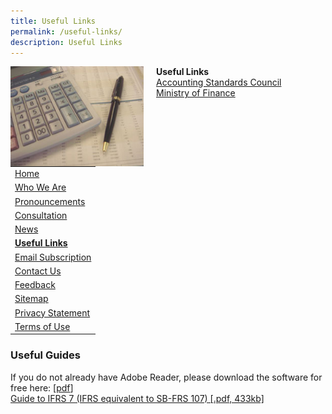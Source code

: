 ```yaml
---
title: Useful Links
permalink: /useful-links/
description: Useful Links
---
```

<img src="/images/Images/Default%20Source/Useful%20Links/img-fr.jpg" alt="img-fr" style="height:160px; width:213px;  margin-right:20px;" align="left"> **Useful Links**	
<br> 
[Accounting Standards Council](http://www.asc.gov.sg/)  <br>
[Ministry of Finance](http://www.mof.gov.sg/)  

||
|---|
| [Home](/) |
| [Who We Are](/who-we-are/introduction/) |
| [Pronouncements](/pronouncements/sb-frs/effective-as-at-1-january-2022/) |
| [Consultation](/consultation/exposure-drafts/) |
| [News](/news/) |
| **[Useful Links](/useful-links/)** |
| [Email Subscription](https://form.gov.sg/63624f45fbb3dd00128d2177) |
| [Contact Us](/contact-us/) |
| [Feedback](https://app.helpdesk.agd.gov.sg/public_user/common/Helpdesk.aspx?+3Yh9GmoHeKhzWZc3r2CaJKxUDwVVo7KD+QyznqJW77da0JbfPFRlL+RQ6qggH9m) |
| [Sitemap](/sitemap) |
| [Privacy Statement](/privacy) |
| [Terms of Use](/terms-of-use) |

### Useful Guides
  
If you do not already have Adobe Reader, please download the software for free here: \[[pdf](http://www.adobe.com/products/acrobat/readstep2.html)\]  
[Guide to IFRS 7 (IFRS equivalent to SB-FRS 107) \[.pdf, 433kb\]](/files/Docs/Default%20Source/Useful%20Links/ifrs7forcorporates.pdf)